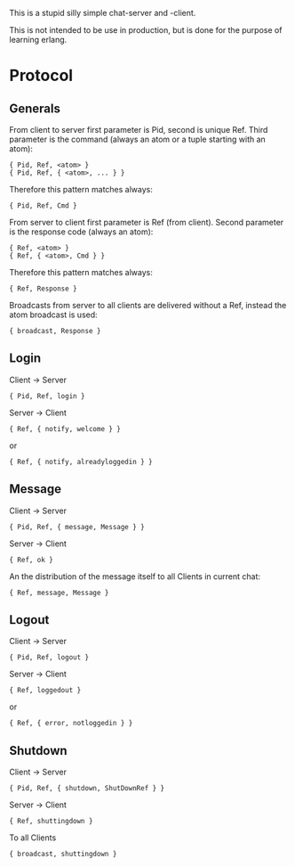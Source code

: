This is a stupid silly simple chat-server and -client.

This is not intended to be use in production, but is done for the purpose of learning erlang.


# Protocol

## Generals

From client to server first parameter is Pid, second is unique Ref.
Third parameter is the command (always an atom or a tuple starting with an atom):

	{ Pid, Ref, <atom> }
	{ Pid, Ref, { <atom>, ... } }

Therefore this pattern matches always:

	{ Pid, Ref, Cmd }

From server to client first parameter is Ref (from client).
Second parameter is the response code (always an atom):

	{ Ref, <atom> }
	{ Ref, { <atom>, Cmd } }

Therefore this pattern matches always:

	{ Ref, Response }

Broadcasts from server to all clients are delivered without a Ref, instead the atom broadcast is used:

	{ broadcast, Response }


## Login

Client -> Server

	{ Pid, Ref, login }

Server -> Client

	{ Ref, { notify, welcome } }

or

	{ Ref, { notify, alreadyloggedin } }


## Message

Client -> Server

	{ Pid, Ref, { message, Message } }

Server -> Client

	{ Ref, ok }

An the distribution of the message itself to all Clients in current chat:

	{ Ref, message, Message }


## Logout

Client -> Server

	{ Pid, Ref, logout }

Server -> Client

	{ Ref, loggedout }

or

	{ Ref, { error, notloggedin } }


## Shutdown

Client -> Server

	{ Pid, Ref, { shutdown, ShutDownRef } }

Server -> Client

	{ Ref, shuttingdown }

To all Clients

	{ broadcast, shuttingdown }
